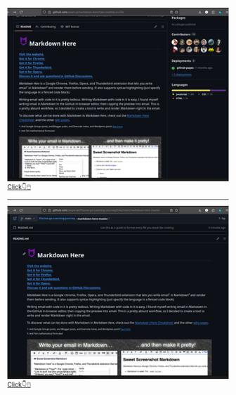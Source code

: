 ![Step 1:](image-1.png)
[Click👇🖱️](https://github.com/adam-p/markdown-here/wiki/Markdown-Here-Cheatsheet)

***

![Or the long way:](image.png)
[Click👇🖱️](https://github.com/adam-p/markdown-here/wiki)